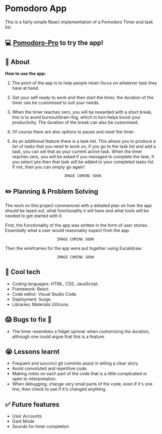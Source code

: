 # Pomodoro App

This is a fairly simple React implementation of a Pomodoro Timer and task list.

## :computer: [Pomodoro-Pro](https://pomodoro-pro.surge.sh/) to try the app!

## :page_facing_up: About

**How to use the app:**

1.  The point of the app is to help people retain focus on whatever task they have at hand.
1.  Get your self ready to work and then start the timer, the duration of the timer can be customised to suit your needs.
1.  When the timer reaches zero, you will be rewarded with a short break, this is to avoid burnout/brain-fog, which in turn helps boost your productivity. The duration of the break can also be customised.
1.  Of course there are also options to pause and reset the timer.
1.  As an additional feature there is a task-list. This allows you to produce a list of tasks that you need to work on, if you go to the task list and add a task, you can set that as your current active task. When the timer reaches zero, you will be asked if you managed to complete the task, if you select yes then that task will be added to your completed tasks list. If not, then you can simply go again!

                                IMAGE COMING SOON

    <!-- <img src="./resources/app_screenshot.png" alt="image of the app" width="auto" height="auto"> -->

## :pencil2: Planning & Problem Solving

The work on this project commenced with a detailed plan on how the app should be layed out, what functionality it will have and what tools will be needed to get started with it.

First, the functionality of the app was written in the form of user stories. Essentially what a user would reasonably expect from the app.

<!-- ![image of the user stories for the app](./resources/user_stories.png) -->

                            IMAGE COMING SOON

Then the wireframes for the app were put together using Excalidraw:

<!-- ![image of the wireframes for the app](./resources/wire-frame.png)
![image of the wireframes for the app](./resources/Project_3,_Entry,_SignUp,_Login.png) -->

                            IMAGE COMING SOON

## :rocket: Cool tech

- Coding languages: HTML, CSS, JavaScript,
- Framework: React.
- Code editor: Visual Studio Code.
- Deployment: Surge.
- Libraries: Materials UI/Icons.

## :scream: Bugs to fix :poop:

- The timer resembles a fidget spinner when customizing the duration, although one could argue that this is a feature.

## :sob: Lessons learnt

- Frequent and succinct git commits assist in telling a clear story.
- Avoid convoluted and repetitive code.
- Making notes on each part of the code that is a little complicated or open to interpretation.
- When debugging, change very small parts of the code, even if it's one line, then check to see if it's changed anything.

## :white_check_mark: Future features

- User Accounts
- Dark Mode
- Sounds for timer completion
